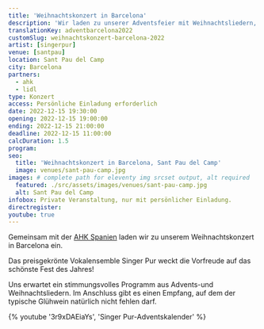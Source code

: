 ```yaml
---
title: 'Weihnachtskonzert in Barcelona'
description: 'Wir laden zu unserer Adventsfeier mit Weihnachtsliedern, deutschen Gewürzsüßigkeiten und deutschem Glühwein ein.'
translationKey: adventbarcelona2022
customSlug: weihnachtskonzert-barcelona-2022
artist: [singerpur]
venue: [santpau]
location: Sant Pau del Camp
city: Barcelona
partners:
  - ahk
  - lidl
type: Konzert
access: Persönliche Einladung erforderlich
date: 2022-12-15 19:30:00
opening: 2022-12-15 19:00:00
ending: 2022-12-15 21:00:00
deadline: 2022-12-15 11:00:00
calcDuration: 1.5
program:
seo:
  title: 'Weihnachtskonzert in Barcelona, Sant Pau del Camp'
  image: venues/sant-pau-camp.jpg
images: # complete path for eleventy img srcset output, alt required
  featured: ./src/assets/images/venues/sant-pau-camp.jpg
  alt: Sant Pau del Camp
infobox: Private Veranstaltung, nur mit persönlicher Einladung.
directregister:
youtube: true
---
```


Gemeinsam mit der <a href="https://www.ahk.es/" target="_blank" rel="noopener noreferrer">AHK Spanien</a> laden wir zu unserem Weihnachtskonzert in Barcelona ein.

Das preisgekrönte Vokalensemble Singer Pur weckt die Vorfreude auf das schönste Fest des Jahres!

Uns erwartet ein stimmungsvolles Programm aus Advents-und Weihnachtsliedern. Im Anschluss gibt es einen Empfang, auf dem der typische Glühwein natürlich nicht fehlen darf.

{% youtube '3r9xDAEiaYs', 'Singer Pur-Adventskalender' %}

